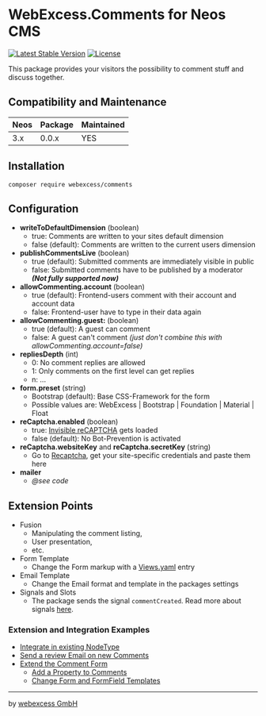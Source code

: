 # WebExcess.Comments for Neos CMS
[![Latest Stable Version](https://poser.pugx.org/webexcess/comments/v/stable)](https://packagist.org/packages/webexcess/comments)
[![License](https://poser.pugx.org/webexcess/comments/license)](https://packagist.org/packages/webexcess/comments)

This package provides your visitors the possibility to comment stuff and discuss together.

## Compatibility and Maintenance

| Neos | Package | Maintained |
|------|---------|------------|
| 3.x  | 0.0.x   | YES        |

## Installation
```
composer require webexcess/comments
```

## Configuration
- **writeToDefaultDimension** (boolean)
  - true: Comments are written to your sites default dimension
  - false (default): Comments are written to the current users dimension
- **publishCommentsLive** (boolean)
  - true (default): Submitted comments are immediately visible in public
  - false: Submitted comments have to be published by a moderator ***(Not fully supported now)***
- **allowCommenting.account** (boolean)
  - true (default): Frontend-users comment with their account and account data
  - false: Frontend-user have to type in their data again
- **allowCommenting.guest:** (boolean)
  - true (default): A guest can comment
  - false: A guest can't comment *(just don't combine this with allowCommenting.account=false)*
- **repliesDepth** (int)
  - 0: No comment replies are allowed
  - 1: Only comments on the first level can get replies
  - n: ...
- **form.preset** (string)
  - Bootstrap (default): Base CSS-Framework for the form
  - Possible values are: WebExcess | Bootstrap | Foundation | Material | Float
- **reCaptcha.enabled** (boolean)
  - true: [Invisible reCAPTCHA](https://developers.google.com/recaptcha/docs/invisible) gets loaded
  - false (default): No Bot-Prevention is activated
- **reCaptcha.websiteKey** and **reCaptcha.secretKey** (string)
  - Go to [Recaptcha](https://www.google.com/recaptcha/admin), get your site-specific credentials and paste them here
- **mailer**
  - *@see code*


## Extension Points
- Fusion
  - Manipulating the comment listing,
  - User presentation,
  - etc.
- Form Template
  - Change the Form markup with a [Views.yaml](http://flowframework.readthedocs.io/en/stable/TheDefinitiveGuide/PartIII/ModelViewController.html#configuring-views-through-views-yaml) entry
- Email Template
  - Change the Email format and template in the packages settings
- Signals and Slots
  - The package sends the signal `commentCreated`. Read more about signals [here](http://flowframework.readthedocs.io/en/stable/TheDefinitiveGuide/PartIII/SignalsAndSlots.html).

### Extension and Integration Examples
- [Integrate in existing NodeType](Documentation/Examples/IntegrateInExistingNodeType.md)
- [Send a review Email on new Comments](Documentation/Examples/SendReviewEmail.md)
- [Extend the Comment Form](Documentation/Examples/ExtendTheCommentForm.md)
  - [Add a Property to Comments](Documentation/Examples/ExtendTheCommentForm.md#add-property)
  - [Change Form and FormField Templates](Documentation/Examples/ExtendTheCommentForm.md#change-form-template)


------------------------------------------

by [webexcess GmbH](https://webexcess.ch/)
